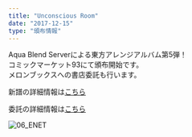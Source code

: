 ```yaml
---
title: "Unconscious Room"
date: "2017-12-15"
type: "頒布情報"
---
```

Aqua Blend Serverによる東方アレンジアルバム第5弾！  
コミックマーケット93にて頒布開始です。  
メロンブックスへの書店委託も行います。  
  
新譜の詳細情報は[こちら](/tokusetsu/ENET)  
  
委託の詳細情報は<a href="https://www.melonbooks.co.jp/detail/detail.php?product_id=320333" target="_blank">こちら</a>  
  
  
![06_ENET](/images/slider/06_ENET.jpg)